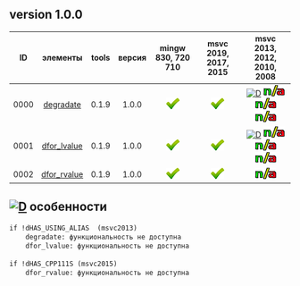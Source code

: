 ﻿
[P]: ../../images/progress.png
[V]: ../../images/success.png
[X]: ../../images/failed.png
[D]: ../../images/danger.png
[E]: ../../images/empty.png
[N]: ../../images/na.png

version 1.0.0
---
| **ID** | элементы               | tools | версия | mingw 830, 720 710 | msvc 2019, 2017, 2015 | msvc 2013, 2012, 2010, 2008             |  
|:------:|:----------------------:|:-----:|:------:|:------------------:|:---------------------:|:---------------------------------------:|  
|  0000  | [degradate][00]        | 0.1.9 | 1.0.0  |   [![V]][MINGW]    |  [![V]][VS-NEW]       | [![D]][0] [![N]][0] [![N]][0] [![N]][0] |  
|  0001  | [dfor_lvalue][01]      | 0.1.9 | 1.0.0  |   [![V]][MINGW]    |  [![V]][VS-NEW]       | [![D]][0] [![N]][0] [![N]][0] [![N]][0] |  
|  0002  | [dfor_rvalue][02]      | 0.1.9 | 1.0.0  |   [![V]][MINGW]    |  [![V]][VS-NEW]       | [![N]][0]                               |  


[M]:       #traits          "метафункции для обработки типов"  
[MINGW]:   #mingw-new       "поддержка компиляторов mingw"  
[VS-NEW]:  #msvc-new        "поддержка новых компиляторов msvc"  
[VS-OLD]:  #msvc-old        "поддержка старых компиляторов msvc"  
[0]:       #-особенности    "поддержка старых компиляторов msvc"  

[00]: #degradate          "метафункция: true, если типы идентичны"  
[01]: #dfor_lvalue        "метафункция: удаляет квалификаторы"  
[02]: #dfor_rvalue        "метафункция: true, если тип - знаковый"  

[![D]][M] особенности
---------------------

```
if !dHAS_USING_ALIAS  (msvc2013)
    degradate: функциональность не доступна
    dfor_lvalue: функциональность не доступна

if !dHAS_CPP111S (msvc2015)
    dfor_rvalue: функциональность не доступна

```

